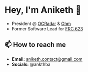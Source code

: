 # Hey, I'm Aniketh 👋
- President @ [OCRadar](https://github.com/OCRadar) & [Ohm](https://github.com/ohmhardware)
- Former Software Lead for [FRC 623](https://github.com/CougarProgramming623)

## 📫 How to reach me
- **Email:** [aniketh.contact@gmail.com](mailto:aniketh.contact@gmail.com)
- **Socials:** @ankthba
